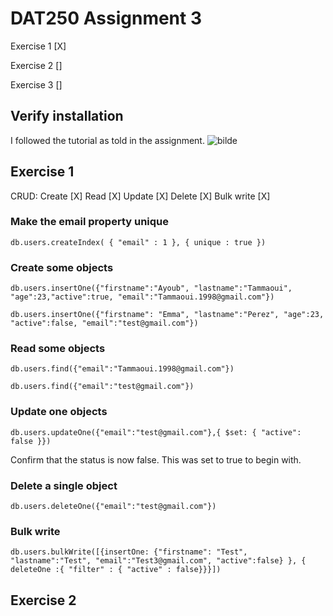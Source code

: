 # DAT250 Assignment 3
Exercise 1 [X]


Exercise 2 []

Exercise 3 []


## Verify installation
I followed the tutorial as told in the assignment.
![bilde](https://user-images.githubusercontent.com/44643583/133894126-7ec9ee21-df91-4bf1-8417-4c2e64ecf48d.png)


## Exercise 1

CRUD:
Create [X]
Read [X]
Update [X]
Delete [X]
Bulk write [X]

### Make the email property unique

`db.users.createIndex( { "email" : 1 }, { unique : true })`

### Create some objects

`db.users.insertOne({"firstname":"Ayoub", "lastname":"Tammaoui", "age":23,"active":true, "email":"Tammaoui.1998@gmail.com"})`

`db.users.insertOne({"firstname": "Emma", "lastname":"Perez", "age":23, "active":false, "email":"test@gmail.com"})`

### Read some objects

`db.users.find({"email":"Tammaoui.1998@gmail.com"})`

`db.users.find({"email":"test@gmail.com"})`



### Update one objects

`db.users.updateOne({"email":"test@gmail.com"},{ $set: { "active": false }})`

Confirm that the status is now false. This was set to true to begin with.


### Delete a single object
`db.users.deleteOne({"email":"test@gmail.com"})`

### Bulk write

`db.users.bulkWrite([{insertOne: {"firstname": "Test", "lastname":"Test", "email":"Test3@gmail.com", "active":false} }, { deleteOne :{ "filter" : { "active" : false}}}])`



## Exercise 2
